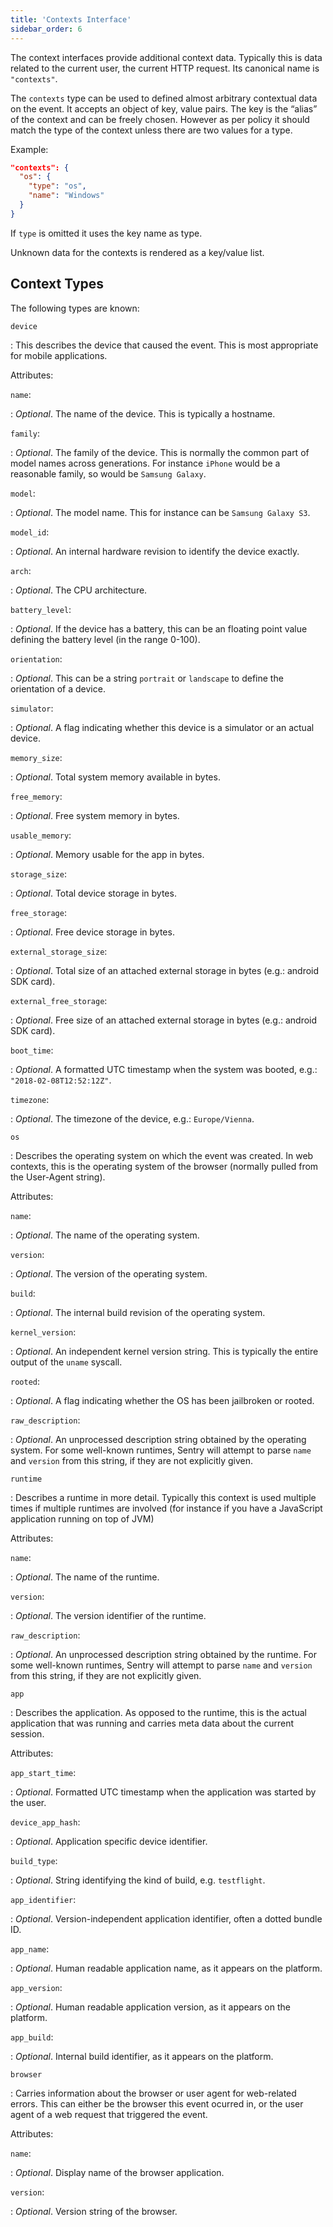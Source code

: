 ```yaml
---
title: 'Contexts Interface'
sidebar_order: 6
---
```


The context interfaces provide additional context data. Typically this is data
related to the current user, the current HTTP request. Its canonical name is `"contexts"`.

The `contexts` type can be used to defined almost arbitrary contextual data on
the event. It accepts an object of key, value pairs. The key is the “alias” of
the context and can be freely chosen. However as per policy it should match the
type of the context unless there are two values for a type.

Example:

```json
"contexts": {
  "os": {
    "type": "os",
    "name": "Windows"
  }
}
```

If `type` is omitted it uses the key name as type.

Unknown data for the contexts is rendered as a key/value list.

## Context Types

The following types are known:

`device`

: This describes the device that caused the event. This is most appropriate for
  mobile applications.

  Attributes:

  `name`:

  : _Optional_. The name of the device. This is typically a hostname.

  `family`:

  : _Optional_. The family of the device. This is normally the common part of
    model names across generations. For instance `iPhone` would be a reasonable
    family, so would be `Samsung Galaxy`.

  `model`:

  : _Optional_. The model name. This for instance can be `Samsung Galaxy S3`.

  `model_id`:

  : _Optional_. An internal hardware revision to identify the device exactly.

  `arch`:

  : _Optional_. The CPU architecture.

  `battery_level`:

  : _Optional_. If the device has a battery, this can be an floating point value
    defining the battery level (in the range 0-100).

  `orientation`:

  : _Optional_. This can be a string `portrait` or `landscape` to define the
    orientation of a device.

  `simulator`:

  : _Optional_. A flag indicating whether this device is a simulator or an
  actual device.

  `memory_size`:

  : _Optional_. Total system memory available in bytes.

  `free_memory`:

  : _Optional_. Free system memory in bytes.

  `usable_memory`:

  : _Optional_. Memory usable for the app in bytes.

  `storage_size`:

  : _Optional_. Total device storage in bytes.

  `free_storage`:

  : _Optional_. Free device storage in bytes.

  `external_storage_size`:

  : _Optional_. Total size of an attached external storage in bytes (e.g.:
    android SDK card).

  `external_free_storage`:

  : _Optional_. Free size of an attached external storage in bytes (e.g.:
  android SDK card).

  `boot_time`:

  : _Optional_. A formatted UTC timestamp when the system was booted, e.g.:
    `"2018-02-08T12:52:12Z"`.

  `timezone`:

  : _Optional_. The timezone of the device, e.g.: `Europe/Vienna`.

`os`

: Describes the operating system on which the event was created. In web
  contexts, this is the operating system of the browser (normally pulled from
  the User-Agent string).

  Attributes:

  `name`:

  : _Optional_. The name of the operating system.

  `version`:

  : _Optional_. The version of the operating system.

  `build`:

  : _Optional_. The internal build revision of the operating system.

  `kernel_version`:

  : _Optional_. An independent kernel version string. This is typically the
    entire output of the `uname` syscall.

  `rooted`:

  : _Optional_. A flag indicating whether the OS has been jailbroken or rooted.

  `raw_description`:

  : _Optional_. An unprocessed description string obtained by the operating
    system. For some well-known runtimes, Sentry will attempt to parse `name`
    and `version` from this string, if they are not explicitly given.


`runtime`

: Describes a runtime in more detail. Typically this context is used multiple
  times if multiple runtimes are involved (for instance if you have a JavaScript
  application running on top of JVM)

  Attributes:

  `name`:

  : _Optional_. The name of the runtime.

  `version`:

  : _Optional_. The version identifier of the runtime.

  `raw_description`:

  : _Optional_. An unprocessed description string obtained by the runtime. For
    some well-known runtimes, Sentry will attempt to parse `name` and `version`
    from this string, if they are not explicitly given.

`app`

: Describes the application. As opposed to the runtime, this is the actual
  application that was running and carries meta data about the current session.

  Attributes:

  `app_start_time`:

  : _Optional_. Formatted UTC timestamp when the application was started by the
    user.

  `device_app_hash`:

  : _Optional_. Application specific device identifier.

  `build_type`:

  : _Optional_. String identifying the kind of build, e.g. `testflight`.

  `app_identifier`:

  : _Optional_. Version-independent application identifier, often a dotted
    bundle ID.

  `app_name`:

  : _Optional_. Human readable application name, as it appears on the platform.

  `app_version`:

  : _Optional_. Human readable application version, as it appears on the
    platform.

  `app_build`:

  : _Optional_. Internal build identifier, as it appears on the platform.

`browser`

: Carries information about the browser or user agent for web-related errors.
  This can either be the browser this event ocurred in, or the user agent of a
  web request that triggered the event.

  Attributes:

  `name`:

  : _Optional_. Display name of the browser application.

  `version`:

  : _Optional_. Version string of the browser.
